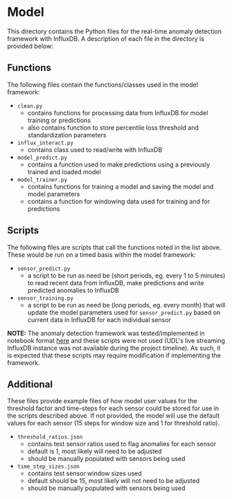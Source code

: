 # Model

This directory contains the Python files for the real-time anomaly detection framework with InfluxDB. A description of each file in the directory is provided below:

## Functions
The following files contain the functions/classes used in the model framework:

- `clean.py` 
  - contains functions for processing data from InfluxDB for model training or predictions
  - also contains function to store percentile loss threshold and standardization parameters
- `influx_interact.py`
  - contains class used to read/write with InfluxDB
- `model_predict.py`
  - contains a function used to make predictions using a previously trained and loaded model
- `model_trainer.py`
  - contains functions for training a model and saving the model and model parameters
  - contains a function for windowing data used for training and for predictions

## Scripts

The following files  are scripts that call the functions noted in the list above. These would be run on a timed basis within the model framework:

- `sensor_predict.py`
  - a script to be run as need be (short periods, eg. every 1 to 5 minutes) to read recent data from InfluxDB, make predictions and write predicted anomalies to InfluxDB
- `sensor_training.py`
  - a script to be run as need be (long periods, eg. every month) that will update the model parameters used for `sensor_predict.py` based on current data in InfluxDB for each individual sensor

**NOTE:** The anomaly detection framework was tested/implemented in notebook format [here](../test-env/) and these scripts were not used (UDL's live streaming InfluxDB instance was not available during the project timeline). As such, it is expected that these scripts may require modification if implementing the framework.

## Additional

These files provide example files of how model user values for the threshold factor and time-steps for each sensor could be stored for use in the scripts described above. If not provided, the model will use the default values for each sensor (15 steps for window size and 1 for threshold ratio).

- `threshold_ratios.json`
  - contains test sensor ratios used to flag anomalies for each sensor
  - default is 1, most likely will need to be adjusted
  - should be manually populated with sensors being used
- `time_step_sizes.json`
  - contains test sensor window sizes used
  - default should be 15, most likely will not need to be adjusted
  - should be manually populated with sensors being used


